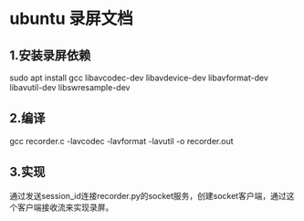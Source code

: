 # ubuntu 录屏文档
## 1.安装录屏依赖
sudo apt install gcc libavcodec-dev libavdevice-dev libavformat-dev libavutil-dev libswresample-dev 
## 2.编译
gcc recorder.c -lavcodec  -lavformat -lavutil  -o recorder.out
## 3.实现
通过发送session_id连接recorder.py的socket服务，创建socket客户端，通过这个客户端接收流来实现录屏。